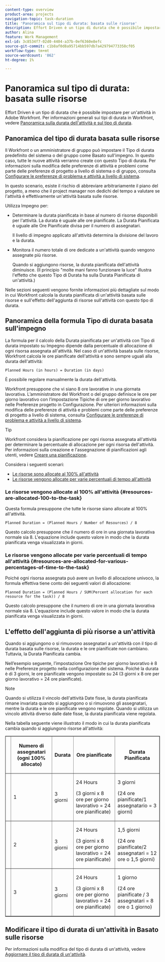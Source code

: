 ```yaml
---
content-type: overview
product-area: projects
navigation-topic: task-duration
title: 'Panoramica sul tipo di durata: basata sulle risorse'
description: Effort Driven è un tipo di durata che è possibile impostare per un'attività in Adobe Workfront. Per informazioni generali sui tipi di durata in Workfront, vedere Panoramica sulla durata e sul tipo di durata dell'attività.
author: Alina
feature: Work Management
exl-id: 3c8534f7-02d0-4404-a37b-0ef6360e8efc
source-git-commit: c1b8af0d8a95714bb597db7a429794773358cf05
workflow-type: tm+mt
source-wordcount: '862'
ht-degree: 1%

---
```


# Panoramica sul tipo di durata: basata sulle risorse

Effort Driven è un tipo di durata che è possibile impostare per un&#39;attività in Adobe Workfront. Per informazioni generali sui tipi di durata in Workfront, vedere [Panoramica sulla durata dell&#39;attività e sul tipo di durata](../../../manage-work/tasks/taskdurtn/task-duration-and-duration-type.md).

## Panoramica del tipo di durata basata sulle risorse

Il Workfront o un amministratore di gruppo può impostare il Tipo di durata predefinito del sistema o del gruppo come Basato sull&#39;impegno. In questo caso, tutte le nuove attività verranno create con questo Tipo di durata. Per informazioni sulla modifica delle preferenze di attività e problemi come parte delle preferenze di progetto a livello di sistema o di gruppo, consulta [Configurare le preferenze di problema e attività a livello di sistema](../../../administration-and-setup/set-up-workfront/configure-system-defaults/set-task-issue-preferences.md).

In questo scenario, esiste il rischio di abbreviare arbitrariamente il piano del progetto, a meno che il project manager non dedichi del tempo a valutare se l&#39;attività è effettivamente un&#39;attività basata sulle risorse.

Utilizza Impegno per:

* Determinare la durata pianificata in base al numero di risorse disponibili per l&#39;attività. La durata è uguale alle ore pianificate. La Durata Pianificata è uguale alle Ore Pianificate divisa per il numero di assegnatari.

  Il livello di impegno applicato all&#39;attività determina la divisione del lavoro e la durata.

* Monitora il numero totale di ore dedicate a un&#39;attività quando vengono assegnate più risorse.

  Quando si aggiungono risorse, la durata pianificata dell&#39;attività diminuisce. (Il principio &quot;molte mani fanno funzionare la luce&quot; illustra l&#39;effetto che questo Tipo di Durata ha sulla Durata Pianificata di un&#39;attività.)

Nelle sezioni seguenti vengono fornite informazioni più dettagliate sul modo in cui Workfront calcola la durata pianificata di un&#39;attività basata sulle risorse e sull&#39;effetto dell&#39;aggiunta di risorse sull&#39;attività con questo tipo di durata.

## Panoramica della formula Tipo di durata basata sull&#39;impegno

La formula per il calcolo della Durata pianificata per un&#39;attività con Tipo di durata impostato su Impegno dipende dalla percentuale di allocazione di ogni risorsa assegnata all&#39;attività. Nel caso di un&#39;attività basata sulle risorse, Workfront calcola le ore pianificate dell&#39;attività e sono sempre uguali alla durata dell&#39;attività:

```
Planned Hours (in hours) = Duration (in days)
```

È possibile regolare manualmente la durata dell&#39;attività.

Workfront presuppone che vi siano 8 ore lavorative in una giornata lavorativa. L’amministratore del Workfront o del gruppo definisce le ore per giorno lavorativo con l’impostazione Tipiche di ore per giorno lavorativo nelle Preferenze progetto in Configurazione. Per ulteriori informazioni sulla modifica delle preferenze di attività e problemi come parte delle preferenze di progetto a livello di sistema, consulta [Configurare le preferenze di problema e attività a livello di sistema](../../../administration-and-setup/set-up-workfront/configure-system-defaults/set-task-issue-preferences.md).

>[!TIP]
>
>Workfront considera la pianificazione per ogni risorsa assegnata all&#39;attività per determinare la percentuale di allocazione per ogni risorsa dell&#39;attività. Per informazioni sulla creazione e l&#39;assegnazione di pianificazioni agli utenti, vedere [Creare una pianificazione](../../../administration-and-setup/set-up-workfront/configure-timesheets-schedules/create-schedules.md).

Considera i seguenti scenari:

* [Le risorse sono allocate al 100% all&#39;attività](#resources-are-allocated-100-to-the-task)
* [Le risorse vengono allocate per varie percentuali di tempo all&#39;attività](#resources-are-allocated-for-various-percentages-of-time-to-the-task)

### Le risorse vengono allocate al 100% all&#39;attività {#resources-are-allocated-100-to-the-task}

Questa formula presuppone che tutte le risorse siano allocate al 100% all&#39;attività.

```
Planned Duration = (Planned Hours / Number of Resources) / 8
```

Questo calcolo presuppone che il numero di ore in una giornata lavorativa normale sia 8. L&#39;equazione include questo valore in modo che la durata pianificata venga visualizzata in giorni.

### Le risorse vengono allocate per varie percentuali di tempo all&#39;attività {#resources-are-allocated-for-various-percentages-of-time-to-the-task}

Poiché ogni risorsa assegnata può avere un livello di allocazione univoco, la formula effettiva tiene conto dei seguenti valori di allocazione:

```
Planned Duration = (Planned Hours / SUM(Percent allocation for each resource for the task)) / 8
```

Questo calcolo presuppone che il numero di ore in una giornata lavorativa normale sia 8. L&#39;equazione include questo valore in modo che la durata pianificata venga visualizzata in giorni.

## L&#39;effetto dell&#39;aggiunta di più risorse a un&#39;attività

Quando si aggiungono o si rimuovono assegnatari a un&#39;attività con il tipo di durata basata sulle risorse, la durata e le ore pianificate non cambiano. Tuttavia, la Durata Pianificata cambia.

Nell’esempio seguente, l’impostazione Ore tipiche per giorno lavorativo è 8 nelle Preferenze progetto nella configurazione del sistema. Poiché la durata è di 3 giorni, le ore pianificate vengono impostate su 24 (3 giorni x 8 ore per giorno lavorativo = 24 ore pianificate).

>[!NOTE]
>
>Quando si utilizza il vincolo dell&#39;attività Date fisse, la durata pianificata rimane invariata quando si aggiungono o si rimuovono gli assegnatari, mentre la durata e le ore pianificate vengono regolate. Quando si utilizza un vincolo attività diverso dalle date fisse, la durata pianificata viene regolata.

Nella tabella seguente viene illustrato il modo in cui la durata pianificata cambia quando si aggiungono risorse all&#39;attività:

<table border="1" cellspacing="15" cellpadding="1"> 
 <col> 
 <col> 
 <col> 
 <col> 
 <col> 
 <thead> 
  <tr> 
   <th> </th> 
   <th> <p><strong>Numero di assegnatari (ogni 100% allocato)</strong> </p> </th> 
   <th> <p><strong>Durata</strong> </p> </th> 
   <th> <p><strong>Ore pianificate</strong> </p> </th> 
   <th><strong>Durata Pianificata</strong> </th> 
  </tr> 
 </thead> 
 <tbody> 
  <tr> 
   <td> </td> 
   <td> <p>1</p> </td> 
   <td> <p>3 giorni</p> </td> 
   <td> <p>24 Hours</p> <p>(3 giorni x 8 ore per giorno lavorativo = 24 ore pianificate)</p> </td> 
   <td> <p>3 giorni</p> <p>(24 ore pianificate/1 assegnatario = 3 giorni)</p> </td> 
  </tr> 
  <tr> 
   <td> </td> 
   <td> <p>2</p> </td> 
   <td> <p>3 giorni</p> </td> 
   <td> <p>24 Hours</p> <p>(3 giorni x 8 ore per giorno lavorativo = 24 ore pianificate)</p> </td> 
   <td> <p>1,5 giorni</p> <p>(24 ore pianificate/2 assegnatari = 12 ore o 1,5 giorni)</p> </td> 
  </tr> 
  <tr> 
   <td> </td> 
   <td> <p>3</p> </td> 
   <td> <p>3 giorni</p> </td> 
   <td> <p>24 Hours</p> <p>(3 giorni x 8 ore per giorno lavorativo = 24 ore pianificate)</p> </td> 
   <td> <p>1 giorno</p> <p>(24 ore pianificate / 3 assegnatari = 8 ore o 1 giorno)</p> </td> 
  </tr> 
 </tbody> 
</table>

## Modificare il tipo di durata di un&#39;attività in Basato sulle risorse

Per informazioni sulla modifica del tipo di durata di un&#39;attività, vedere [Aggiornare il tipo di durata di un&#39;attività](../../../manage-work/tasks/taskdurtn/update-duration-type-of-task.md).

<!--
<p data-mc-conditions="QuicksilverOrClassic.Draft mode">(NOTE: replaced with new article linked above)</p>
-->

<!--
<ol data-mc-conditions="QuicksilverOrClassic.Draft mode">
<li value="1">Go to a task for which you want to change the Duration Type.</li>
<li value="2"> <p data-mc-conditions="QuicksilverOrClassic.Quicksilver">Click <strong>Task Details</strong> in the left panel, then in the Overview area click <strong>Duration Type</strong>. </p> </li>
<li value="3"> <p>Select <strong>Effort Driven</strong> from the drop-down menu.</p> </li>
<li value="4">Click <strong>Save</strong><strong>Changes</strong>.</li>
</ol>
-->
